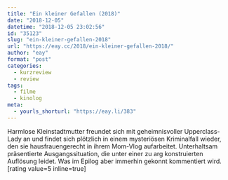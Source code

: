 ```yaml
---
title: "Ein kleiner Gefallen (2018)"
date: "2018-12-05"
datetime: "2018-12-05 23:02:56"
id: "35123"
slug: "ein-kleiner-gefallen-2018"
url: "https://eay.cc/2018/ein-kleiner-gefallen-2018/"
author: "eay"
format: "post"
categories:
  - kurzreview
  - review
tags:
  - filme
  - kinolog
meta:
  - yourls_shorturl: "https://eay.li/383"
---
```


Harmlose Kleinstadtmutter freundet sich mit geheimnisvoller Upperclass-Lady an und findet sich plötzlich in einem mysteriösen Kriminal­fall wieder, den sie hausfrauen­gerecht in ihrem Mom-Vlog aufarbeitet. Unter­haltsam präsentierte Ausgangs­situation, die unter einer zu arg konstruierten Auflösung leidet. Was im Epilog aber immerhin gekonnt kommentiert wird. \[rating value=5 inline=true\]
